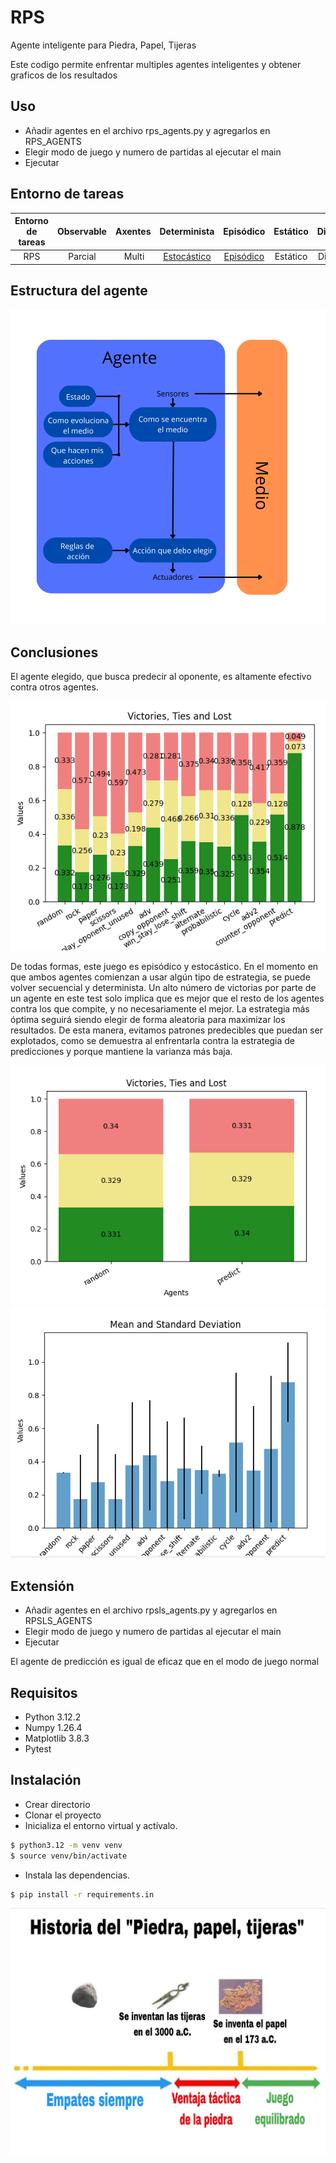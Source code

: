# RPS

Agente inteligente para Piedra, Papel, Tijeras

Este codigo permite enfrentar multiples agentes inteligentes y obtener graficos de los resultados

## Uso

- Añadir agentes en el archivo rps_agents.py y agregarlos en RPS_AGENTS
- Elegir modo de juego y numero de partidas al ejecutar el main
- Ejecutar

## Entorno de tareas

Entorno de tareas | Observable| Axentes | Determinista | Episódico | Estático | Discreto | Conocido
:---: | :---: | :---: | :---: | :---: | :---: | :---: | :---: |
 RPS | Parcial | Multi | [Estocástico](#conclusiones) | [Episódico](#conclusiones) | Estático | Discreto | Conocido |

## Estructura del agente

![](./doc/agent_structure.png)

## Conclusiones

El agente elegido, que busca predecir al oponente, es altamente efectivo contra otros agentes.

![](./doc/full_view.png)

De todas formas, este juego es episódico y estocástico. En el momento en que ambos agentes comienzan a usar algún tipo de estrategia, se puede volver secuencial y determinista. Un alto número de victorias por parte de un agente en este test solo implica que es mejor que el resto de los agentes contra los que compite, y no necesariamente el mejor. La estrategia más óptima seguirá siendo elegir de forma aleatoria para maximizar los resultados. De esta manera, evitamos patrones predecibles que puedan ser explotados, como se demuestra al enfrentarla contra la estrategia de predicciones y porque mantiene la varianza más baja.

![](./doc/random_vs_predict.png)
![](./doc/variance.png)

## Extensión

- Añadir agentes en el archivo rpsls_agents.py y agregarlos en RPSLS_AGENTS
- Elegir modo de juego y numero de partidas al ejecutar el main
- Ejecutar

El agente de predicción es igual de eficaz que en el modo de juego normal

## Requisitos

- Python 3.12.2
- Numpy 1.26.4
- Matplotlib 3.8.3
- Pytest

## Instalación

- Crear directorio
- Clonar el proyecto
- Inicializa el entorno virtual y actívalo.
```bash
$ python3.12 -m venv venv
$ source venv/bin/activate
```
- Instala las dependencias.
```bash
$ pip install -r requirements.in
```



![](./doc/img.jpg)